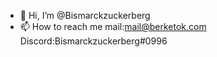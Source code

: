 - 👋 Hi, I’m @Bismarckzuckerberg
- 📫 How to reach me mail:mail@berketok.com Discord:Bismarckzuckerberg#0996


<!---
hasgerian/hasgerian is a ✨ special ✨ repository because its `README.md` (this file) appears on your GitHub profile.
You can click the Preview link to take a look at your changes.
--->
